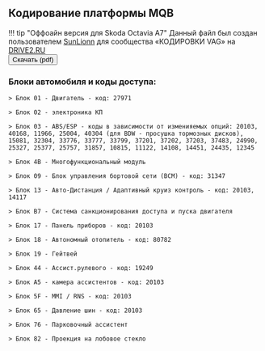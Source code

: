 ## Кодирование платформы MQB

!!! tip "Оффоайн версия для Skoda Octavia A7"
    Данный файл был создан пользователем [SunLionn](https://www.drive2.ru/users/sunlionn) для сообщества «КОДИРОВКИ VAG» на [DRIVE2.RU](https://www.drive2.ru/communities/3868/)    
    <button class="pure-material-button-contained" type="button" id="generate" onclick="window.location.href = '../MQB - Skoda Octavia A7 - v1.118.8.pdf';">Скачать (pdf)</button>
       

### Блоки автомобиля и коды доступа:

    > Блок 01 - Двигатель - код: 27971

    > Блок 02 - электроника КП  

    > Блок 03 - ABS/ESP - коды в зависимости от изменияемых опций: 20103, 40168, 11966, 25004, 40304 (для BDW - просушка тормозных дисков), 15081, 32304, 33776, 33777, 33799, 37201, 37202, 37203, 37483, 24990, 25327, 25377, 25757, 31857, 10815, 11122, 14108, 14451, 24435, 12345

    > Блок 4B - Многофункциональный модуль

    > Блок 09 - Блок управления бортовой сети (BCM) - код: 31347  

    > Блок 13 - Авто-Дистанция / Адаптивный круиз контроль - код: 20103, 14117  
    
    > Блок B7 - Система санкционирования доступа и пуска двигателя

    > Блок 17 - Панель приборов - код: 20103  

    > Блок 18 - Автономный отопитель - код: 80782  

    > Блок 19 - Гейтвей  

    > Блок 44 - Ассист.рулевого - код: 19249  

    > Блок A5 - камера ассистентов - код: 20103  

    > Блок 5F - MMI / RNS - код: 20103  

    > Блок 65 - Давление шин - код: 20103  

    > Блок 76 - Парковочный ассистент

    > Блок 82 - Проекция на лобовое стекло
